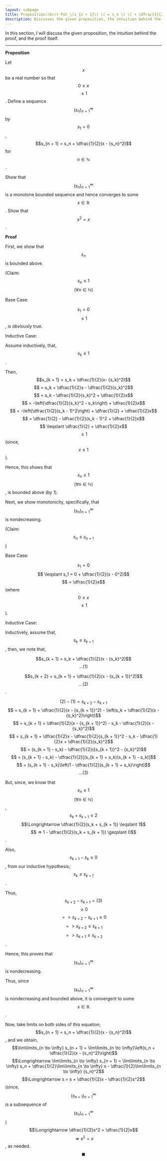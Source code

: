 ```yaml
---
layout: subpage
title: Proposition:<br/> For \(s_{n + 1}\) \( = s_n \) \( + \dfrac{1}{2}(x - {s_n}^2)\), prove that \(s_n\) converges
description: Discusses the given proposition, the intuition behind the proof, and the proof itself
---
```


In this section, I will discuss the given proposition, the intuition behind the proof, and the
proof itself.

---

**Proposition**

Let $$x$$ be a real number so that $$0 \leqslant x$$ $$ \leqslant 1$$. Define a
sequence $$(s_n)_{n=1}^\infty$$ by $$s_1 = 0$$,
$$s_{n + 1} = s_n + \dfrac{1}{2}(x - {s_n}^2)$$ for $$n \in \mathbb{N}$$.

Show that $$(s_n)_{n=1}^\infty$$ is a monotone bounded sequence and hence converges
to some $$s \in \mathbb{R}$$. Show that $$s^2 = x$$.

**Proof**

First, we show that $$s_n$$ is bounded above.

(Claim: $$s_n \leqslant 1$$ $$(\forall n \in \mathbb{N})$$

Base Case:

$$s_1 = 0$$ $$ \leqslant 1$$, is obviously true.

Inductive Case:

Assume inductively, that, $$s_k \leqslant 1$$.

Then, $$s_{k + 1} = s_k + \dfrac{1}{2}(x- {s_k}^2)$$
$$ = s_k + \dfrac{1}{2}x - \dfrac{1}{2}{s_k}^2$$
$$ = s_k - \dfrac{1}{2}{s_k}^2 + \dfrac{1}{2}x$$
$$ = -\left(\dfrac{1}{2}{s_k}^2 - s_k\right) + \dfrac{1}{2}x$$
$$ = -\left(\dfrac{1}{2}(s_k - 1)^2\right) + \dfrac{1}{2} + \dfrac{1}{2}x$$
$$ = \dfrac{1}{2} - \dfrac{1}{2}(s_k - 1)^2 + \dfrac{1}{2}x$$
$$ \leqslant \dfrac{1}{2} + \dfrac{1}{2}x$$ $$ \leqslant 1$$ (since, $$x \leqslant 1$$).

Hence, this shows that $$s_n \leqslant 1$$ $$(\forall n \in \mathbb{N})$$, is
bounded above (by 1).

Next, we show monotonicity, specifically, that $$(s_n)_{n=1}^\infty$$ is nondecreasing.

(Claim: $$s_n \leqslant s_{n + 1}$$)

Base Case:

$$s_1 = 0$$ $$ \leqslant s_1 = 0 + \dfrac{1}{2}(x - 0^2)$$
$$ = \dfrac{1}{2}x$$ (where $$0 \leqslant x$$ $$ \leqslant 1$$).

Inductive Case:

Inductively, assume that, $$s_k \leqslant s_{k + 1}$$, then, we note that,

$$s_{k + 1} = s_k + \dfrac{1}{2}(x - {s_k}^2)$$ $$\ldots (1)$$

$$s_{k + 2} = s_{k + 1} + \dfrac{1}{2}(x - {s_{k + 1}}^2)$$ $$\ldots (2)$$.

$$(2) - (1) = s_{k + 2} - s_{k + 1}$$
$$ = s_{k + 1} + \dfrac{1}{2}(x - {s_{k + 1}}^2) - \left(s_k + \dfrac{1}{2}(x - {s_k}^2)\right)$$
$$ = s_{k + 1} + \dfrac{1}{2}(x - {s_{k + 1}}^2) - s_k - \dfrac{1}{2}(x - {s_k}^2)$$
$$ = s_{k + 1} + \dfrac{1}{2}x - \dfrac{1}{2}{s_{k + 1}}^2 - s_k - \dfrac{1}{2}x + \dfrac{1}{2}{s_k}^2$$
$$ = (s_{k + 1} - s_k) - \dfrac{1}{2}({s_{k + 1}}^2 - {s_k}^2)$$
$$ = (s_{k + 1} - s_k) - \dfrac{1}{2}[(s_{k + 1} + s_k)(s_{k + 1} - s_k)]$$
$$ = (s_{k + 1} - s_k)\left(1 - \dfrac{1}{2}(s_{k + 1} + s_k)\right)$$ $$ ...(3)$$

But, since, we know that $$s_n \leqslant 1$$ $$(\forall n \in \mathbb{N})$$,
$$s_k + s_{k + 1} \leqslant 2$$ $$\Longrightarrow \dfrac{1}{2}(s_k + s_{k + 1}) \leqslant 1$$
$$ => 1 - \dfrac{1}{2}(s_k + s_{k + 1}) \geqslant 0$$.

Also, $$s_{k + 1} - s_k \geqslant 0$$, from our inductive hypothesis; $$s_k \leqslant s_{k + 1}$$.

Thus, $$s_{k + 2} - s_{k + 1} = (3)$$ $$ \geqslant 0$$ $$ => s_{k + 2} - s_{k + 1} \geqslant 0$$
$$ => s_{k + 2} \geqslant s_{k + 1}$$ $$ => s_{k + 1} \leqslant s_{k + 2}$$.

Hence, this proves that $$(s_n)_{n=1}^\infty$$ is nondecreasing.

Thus, since $$(s_n)_{n=1}^\infty$$ is nondecreasing and bounded above, it is convergent to some
$$s \in \mathbb{R}$$.

Now, take limits on both sides of this equation;
$$s_{n + 1} = s_n + \dfrac{1}{2}(x - {s_n}^2)$$, and we obtain,
$$\lim\limits_{n \to \infty} s_{n + 1} = \lim\limits_{n \to \infty}\left(s_n + \dfrac{1}{2}(x - {s_n}^2)\right)$$
$$\Longrightarrow \lim\limits_{n \to \infty} s_{n + 1} = \lim\limits_{n \to \infty} s_n + \dfrac{1}{2}\lim\limits_{n \to \infty} x - \dfrac{1}{2}\lim\limits_{n \to \infty} {s_n}^2$$
$$\Longrightarrow s = s + \dfrac{1}{2}x - \dfrac{1}{2}s^2$$
(since,  $$(s_{n + 1})_{n=1}^\infty$$ is a subsequence of $$(s_n)_{n=1}^\infty$$)
$$\Longrightarrow \dfrac{1}{2}s^2 = \dfrac{1}{2}x$$ $$\Longrightarrow s^2 = x$$, as needed. $$\blacksquare$$
